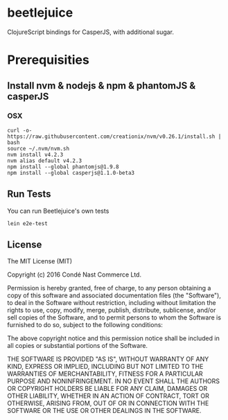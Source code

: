 # beetlejuice

ClojureScript bindings for CasperJS, with additional sugar.

# Prerequisities

## Install nvm & nodejs & npm & phantomJS & casperJS

### OSX

    curl -o- https://raw.githubusercontent.com/creationix/nvm/v0.26.1/install.sh | bash
    source ~/.nvm/nvm.sh
    nvm install v4.2.3
    nvm alias default v4.2.3
    npm install --global phantomjs@1.9.8
    npm install --global casperjs@1.1.0-beta3

## Run Tests

You can run Beetlejuice's own tests

    lein e2e-test

## License

The MIT License (MIT)

Copyright (c) 2016 Condé Nast Commerce Ltd.

Permission is hereby granted, free of charge, to any person obtaining a copy of this software and associated documentation files (the "Software"), to deal in the Software without restriction, including without limitation the rights to use, copy, modify, merge, publish, distribute, sublicense, and/or sell copies of the Software, and to permit persons to whom the Software is furnished to do so, subject to the following conditions:

The above copyright notice and this permission notice shall be included in all copies or substantial portions of the Software.

THE SOFTWARE IS PROVIDED "AS IS", WITHOUT WARRANTY OF ANY KIND, EXPRESS OR IMPLIED, INCLUDING BUT NOT LIMITED TO THE WARRANTIES OF MERCHANTABILITY, FITNESS FOR A PARTICULAR PURPOSE AND NONINFRINGEMENT. IN NO EVENT SHALL THE AUTHORS OR COPYRIGHT HOLDERS BE LIABLE FOR ANY CLAIM, DAMAGES OR OTHER LIABILITY, WHETHER IN AN ACTION OF CONTRACT, TORT OR OTHERWISE, ARISING FROM, OUT OF OR IN CONNECTION WITH THE SOFTWARE OR THE USE OR OTHER DEALINGS IN THE SOFTWARE.
